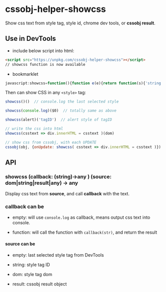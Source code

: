 # cssobj-helper-showcss
Show css text from style tag, style id, chrome dev tools, or **cssobj result**.


## **Use in DevTools**

- include below script into html:

``` html
<script src="https://unpkg.com/cssobj-helper-showcss"></script>
// showcss function is now available
```

- bookmarklet

``` javascript
javascript:showcss=function(){function e(e){return function(s){'string'==typeof s&&(s=document.getElementById(s)),'object'==typeof s&&s&&s.cssdom&&(s=s.cssdom),s||(s=$0);var t=s.sheet||s.styleSheet;if(t.cssText)return t.cssText;for(var n='',o=t.cssRules||t.rules,r=0,c=o.length;r<c;r++)n+=o[r].cssText+'\n';return e?e(n):console.log(n)}}return e}();
```

Then can show CSS in any `<style>` tag:

``` javascript
showcss()()  // console.log the last selected style

showcss(console.log)($0)  // totally same as above

showcss(alert)('tagID')  // alert style of tagID

// write the css into html
showcss(csstext => div.innerHTML = csstext )(dom)

// show css from cssobj, with each UPDATE
cssobj(obj, {onUpdate: showcss( csstext => div.innerHTML = csstext )})

```

## API

### showcss (callback: (string)->any ) (source: dom|string|result|any) -> any

Display css text from **source**, and call **callback** with the text.

### **callback** can be

  - empty: will use `console.log` as callback, means output css text into console.

  - function: will call the function with `callback(str)`, and return the result

#### **source** can be

  - empty: last selected style tag from DevTools

  - string: style tag ID

  - dom: style tag dom

  - result: cssobj result object

